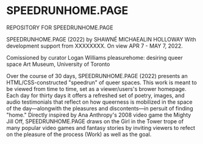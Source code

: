 # SPEEDRUNHOME.PAGE
REPOSITORY FOR SPEEDRUNHOME.PAGE 


SPEEDRUNHOME.PAGE (2022) by SHAWNÉ MICHAEALIN HOLLOWAY
With development support from XXXXXXXX.
On view APR 7 - MAY 7, 2022.


Comissioned by curator Logan Williams
pleasurehome: desiring queer space
Art Museum, University of Toronto

Over the course of 30 days, SPEEDRUNHOME.PAGE (2022) presents an HTML/CSS-constructed "speedrun" of queer spaces. This work is meant to be viewed from time to time, set as a viewer/users's brower homepage. Each day for thirty days it offers a refreshed set of poetry, images, and audio testimonials that reflect on how queerness is mobilized in the space of the day—alongwith the pleasures and discontents—in persuit of finding "home." Directly inspired by Ana Anthropy's 2008 video game the Mighty Jill Off, SPEEDRUNHOME.PAGE draws on the Girl in the Tower trope of many popular video games and fantasy stories by inviting viewers to refect on the pleasure of the process (Work) as well as the goal. 

